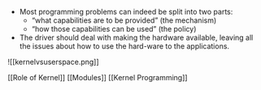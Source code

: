 
- Most programming problems can indeed be split into two parts:  
	- “what capabilities are to be provided” (the mechanism)  
	- “how those capabilities can be used” (the policy) 
- The driver should deal with making the hardware available, leaving all the issues about how to use the hard-ware to the applications.

![[kernelvsuserspace.png]]

[[Role of Kernel]]
[[Modules]]
[[Kernel Programming]]

